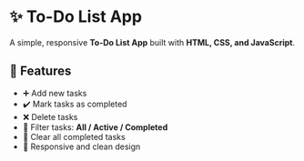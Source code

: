 # ✨ To-Do List App

A simple, responsive **To-Do List App** built with **HTML, CSS, and JavaScript**.

## 🚀 Features
- ➕ Add new tasks  
- ✔️ Mark tasks as completed  
- ❌ Delete tasks  
- 🔎 Filter tasks: **All / Active / Completed**  
- 🧹 Clear all completed tasks  
- 📱 Responsive and clean design  
